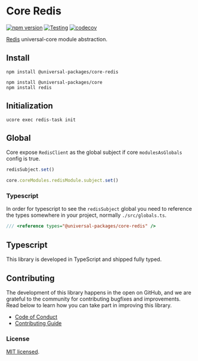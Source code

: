 # Core Redis

[![npm version](https://badge.fury.io/js/@universal-packages%2Fcore-redis.svg)](https://www.npmjs.com/package/@universal-packages/core-redis)
[![Testing](https://github.com/universal-packages/universal-core-redis/actions/workflows/testing.yml/badge.svg)](https://github.com/universal-packages/universal-core-redis/actions/workflows/testing.yml)
[![codecov](https://codecov.io/gh/universal-packages/universal-core-redis/branch/main/graph/badge.svg?token=CXPJSN8IGL)](https://codecov.io/gh/universal-packages/universal-core-redis)

[Redis](https://github.com/redis/node-redis) universal-core module abstraction.

## Install

```shell
npm install @universal-packages/core-redis

npm install @universal-packages/core
npm install redis
```

## Initialization

```shell
ucore exec redis-task init
```

## Global

Core expose `RedisClient` as the global subject if core `modulesAsGlobals` config is true.

```js
redisSubject.set()
```

```js
core.coreModules.redisModule.subject.set()
```

### Typescript

In order for typescript to see the `redisSubject` global you need to reference the types somewhere in your project, normally `./src/globals.ts`.

```ts
/// <reference types="@universal-packages/core-redis" />
```

## Typescript

This library is developed in TypeScript and shipped fully typed.

## Contributing

The development of this library happens in the open on GitHub, and we are grateful to the community for contributing bugfixes and improvements. Read below to learn how you can take part in improving this library.

- [Code of Conduct](./CODE_OF_CONDUCT.md)
- [Contributing Guide](./CONTRIBUTING.md)

### License

[MIT licensed](./LICENSE).

